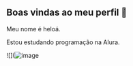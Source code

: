 ## Boas vindas ao meu perfil 💙

Meu nome é heloá.

Estou estudando programação na Alura. 




![](![image](https://github.com/user-attachments/assets/b8513586-c0a0-4b7f-a694-9d1a20a8a09e)
